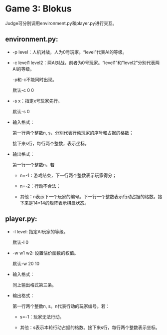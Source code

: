 Game 3: Blokus
======

Judge可分别调用environment.py和player.py进行交互。

environment.py:
------

* -p level：人机对战，人为0号玩家。“level”代表AI的等级。

* -c level1 level2：两AI对战，前者为0号玩家。“level1”和“level2”分别代表两AI的等级。

    -p和-c不能同时出现。
    
    默认-c 0 0
    
* -s x：指定x号玩家先行。

    默认-s 0

* 输入格式：

    第一行两个整数n, s，分别代表行动玩家的序号和占据的格数；
    
    接下来s行，每行两个整数，表示坐标。
    
* 输出格式：

    第一行一个整数n，若
    
    * n=-1：游戏结束，下一行两个整数表示玩家得分；
        
    * n=-2：行动不合法；
        
    * 其他：n表示下一个玩家的编号。下一行一个整数表示行动占据的格数。接下来是14*14的矩阵表示棋盘状态。


player.py:
------

* -l level: 指定AI玩家的等级。

    默认-l 0
    
* -w w1 w2: 设置估价函数的权值。

    默认-w 20 10

* 输入格式：
    
    同上输出格式第三条。
    
* 输出格式：

    第一行两个整数n, s。n代表行动的玩家编号。若：
    
    * s=-1：玩家无法行动。
        
    * 其他：s表示本轮行动占据的格数。接下来s行，每行两个整数表示坐标。
    
